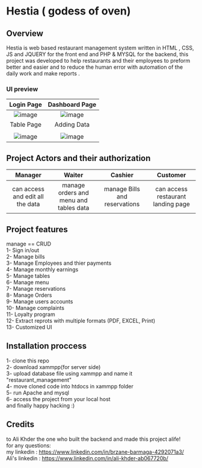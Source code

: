 # Hestia ( godess of oven)
## Overview
Hestia is web based  restaurant management system written in HTML , CSS, JS and JQUERY for the front end and PHP & MYSQL for the backend, this project was developed to help
restaurants and their employees to preform better and easier and to reduce the human error with automation of the daily work and make reports . <br>
###  UI preview
Login Page |     Dashboard Page          |
 :-------------------------:|:-------------------------:|
![image](https://user-images.githubusercontent.com/59266093/180086849-89b3f29e-d59d-47c3-a106-5eadc8cbdac1.png) | ![image](https://user-images.githubusercontent.com/59266093/180086898-e8a7cd29-42e7-4ab6-ad0e-39d8cfbd4e07.png) <br>
Table Page |     Adding Data             |
  | | 
![image](https://user-images.githubusercontent.com/59266093/180086995-2270e675-11ce-40fb-8fa7-4837d5a60a24.png) | ![image](https://user-images.githubusercontent.com/59266093/180087026-be0de89f-d116-471d-a694-daaff7a49b3f.png)
## Project Actors and their authorization
Manager |     Waiter         |   Cashier    |     Customer          |
 :-------------------------:|:-------------------------:|:-------------------------:|:-------------------------:|
 can access and edit all the data | manage orders and menu and tables data | manage Bills and reservations | can access restaurant landing page
## Project features 
manage == CRUD<br>
1- Sign in/out<br>
2- Manage bills<br>
3- Manage Employees and thier payments <br>
4- Manage monthly earnings<br>
5- Manage tables<br>
6- Manage menu<br>
7- Manage reservations<br>
8- Manage Orders<br>
9- Manage users accounts<br>
10- Manage complaints<br>
11- Loyalty program<br>
12- Extract reprots with multiple formats (PDF, EXCEL, Print)<br>
13- Customized UI
## Installation proccess
1- clone this repo <br>
2- download xammpp(for server side)<br>
3- upload database file using xammpp and name it "restaurant_management" <br>
4- move cloned code into htdocs in xammpp folder<br>
5- run Apache and  mysql<br>
6- access the project from your local host<br>
and finally happy hacking :)
## Credits
to Ali Khder the one who built the backend and made this project alife! <br>
for any questions:<br>
my linkedin : https://www.linkedin.com/in/brzane-barmaga-4292071a3/ <br>
Ali's linkedin : https://www.linkedin.com/in/ali-khder-ab067720b/
